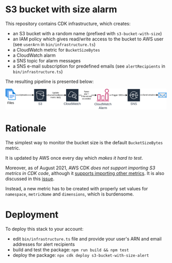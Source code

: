 # S3 bucket with size alarm

This repository contains CDK infrastructure, which creates:
 - an S3 bucket with a random name (prefixed with `s3-bucket-with-size`)
 - an IAM policy which gives read/write access to the bucket to AWS user (see `userArn` in `bin/infrastructure.ts`)
 - a CloudWatch metric for `BucketSizeBytes`
 - a CloudWatch alarm
 - a SNS topic for alarm messages
 - a SNS e-mail subscription for predefined emails (see `alertRecipients` in `bin/infrastructure.ts`)

The resulting pipeline is presented below:

![](diagrams/s3-size-alert.png)

# Rationale

The simplest way to monitor the bucket size is the default `BucketSizeBytes` metric.

It is updated by AWS once every day which *makes it hard to test*.

Moreover, as of August 2021, AWS CDK *does not support importing S3 metrics in CDK code*, although it [supports importing other metrics](https://docs.aws.amazon.com/cdk/latest/guide/how_to_set_cw_alarm.html). It is also discussed in this [issue](https://github.com/aws/aws-cdk/issues/1739).

Instead, a new metric has to be created with properly set values for `namespace`, `metricName` and `dimensions`, which is burdensome.

# Deployment

To deploy this stack to your account:
 - edit `bin/infrastructure.ts` file and provide your user's ARN and email addresses for alert recipients
 - build and test the package: `npm run build && npm test`
 - deploy the package: `npx cdk deploy s3-bucket-with-size-alert`
